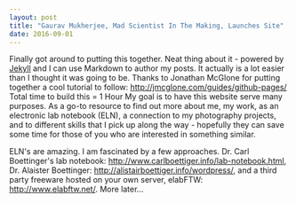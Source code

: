 ```yaml
---
layout: post
title: "Gaurav Mukherjee, Mad Scientist In The Making, Launches Site"
date: 2016-09-01
---
```


Finally got around to putting this together. Neat thing about it - powered by [Jekyll](http://jekyllrb.com) and I can use Markdown to author my posts. It actually is a lot easier than I thought it was going to be. 
Thanks to Jonathan McGlone for putting together a cool tutorial to follow: http://jmcglone.com/guides/github-pages/
Total time to build this = 1 Hour
My goal is to have this website serve many purposes. As a go-to resource to find out more about me, my work, as an electronic lab notebook (ELN), a connection to my photography projects, and to different skills that I pick up along the way - hopefully they can save some time for those of you who are interested in something similar.

ELN's are amazing. I am fascinated by a few approaches. Dr. Carl Boettinger's lab notebook: http://www.carlboettiger.info/lab-notebook.html, 
Dr. Alaister Boettinger: http://alistairboettiger.info/wordpress/, and a third party freeware hosted on your own server, elabFTW: http://www.elabftw.net/. More later...
